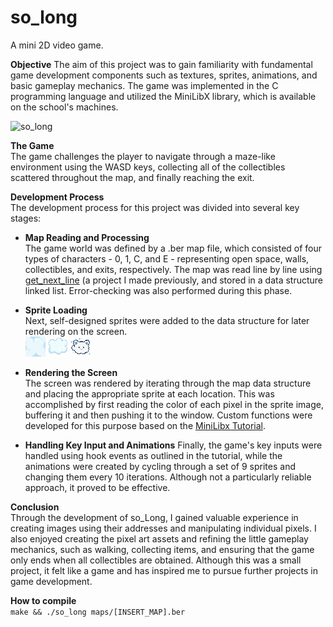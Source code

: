 # so_long
A mini 2D video game.

**Objective**
The aim of this project was to gain familiarity with fundamental game development components such as textures, sprites, animations, and basic gameplay mechanics. The game was implemented in the C programming language and utilized the MiniLibX library, which is available on the school's machines.

![so_long](https://user-images.githubusercontent.com/95487148/156332575-e7c72aaf-5233-465b-904b-da44ec4ea71d.gif)

**The Game**\
The game challenges the player to navigate through a maze-like environment using the WASD keys, collecting all of the collectibles scattered throughout the map, and finally reaching the exit.

**Development Process**\
The development process for this project was divided into several key stages:

- **Map Reading and Processing**\
The game world was defined by a .ber map file, which consisted of four types of characters - 0, 1, C, and E - representing open space, walls, collectibles, and exits, respectively. The map was read line by line using [get_next_line](https://github.com/steryu/library-42) (a project I made previously, and stored in a data structure linked list. Error-checking was also performed during this phase.

- **Sprite Loading**\
Next, self-designed sprites were added to the data structure for later rendering on the screen.\
![cloudfloor](https://github.com/steryu/so_long/blob/main/sprites/pngs/cloudfloor.png)
![cloud](https://github.com/steryu/so_long/blob/main/sprites/pngs/cloud.png)
![wolkje](https://github.com/steryu/so_long/blob/main/sprites/pngs/wolkje.png)


- **Rendering the Screen**\
The screen was rendered by iterating through the map data structure and placing the appropriate sprite at each location. This was accomplished by first reading the color of each pixel in the sprite image, buffering it and then pushing it to the window. Custom functions were developed for this purpose based on the [MiniLibx Tutorial](https://harm-smits.github.io/42docs/libs/minilibx/introduction.html).

- **Handling Key Input and Animations**
Finally, the game's key inputs were handled using hook events as outlined in the tutorial, while the animations were created by cycling through a set of 9 sprites and changing them every 10 iterations. Although not a particularly reliable approach, it proved to be effective.

**Conclusion**\
Through the development of so_Long, I gained valuable experience in creating images using their addresses and manipulating individual pixels. I also enjoyed creating the pixel art assets and refining the little gameplay mechanics, such as walking, collecting items, and ensuring that the game only ends when all collectibles are obtained. Although this was a small project, it felt like a game and has inspired me to pursue further projects in game development.

**How to compile**\
``
make && ./so_long maps/[INSERT_MAP].ber
``
